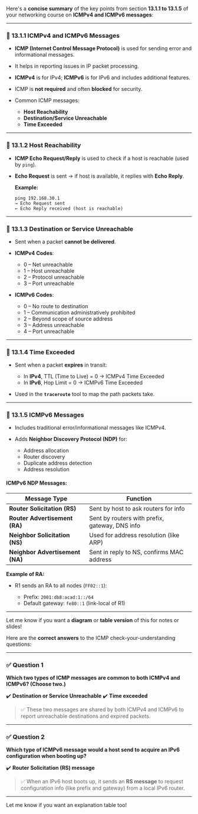 Here's a **concise summary** of the key points from section **13.1.1 to 13.1.5** of your networking course on **ICMPv4 and ICMPv6 messages**:

---

### 🔹 **13.1.1 ICMPv4 and ICMPv6 Messages**

* **ICMP (Internet Control Message Protocol)** is used for sending error and informational messages.
* It helps in reporting issues in IP packet processing.
* **ICMPv4** is for IPv4; **ICMPv6** is for IPv6 and includes additional features.
* ICMP is **not required** and often **blocked** for security.
* Common ICMP messages:

  * **Host Reachability**
  * **Destination/Service Unreachable**
  * **Time Exceeded**

---

### 🔹 **13.1.2 Host Reachability**

* **ICMP Echo Request/Reply** is used to check if a host is reachable (used by `ping`).
* **Echo Request** is sent → if host is available, it replies with **Echo Reply**.

  **Example:**

  ```
  ping 192.168.30.1
  → Echo Request sent
  ← Echo Reply received (host is reachable)
  ```

---

### 🔹 **13.1.3 Destination or Service Unreachable**

* Sent when a packet **cannot be delivered**.
* **ICMPv4 Codes**:

  * 0 – Net unreachable
  * 1 – Host unreachable
  * 2 – Protocol unreachable
  * 3 – Port unreachable
* **ICMPv6 Codes**:

  * 0 – No route to destination
  * 1 – Communication administratively prohibited
  * 2 – Beyond scope of source address
  * 3 – Address unreachable
  * 4 – Port unreachable

---

### 🔹 **13.1.4 Time Exceeded**

* Sent when a packet **expires** in transit:

  * In **IPv4**, TTL (Time to Live) = 0 → ICMPv4 Time Exceeded
  * In **IPv6**, Hop Limit = 0 → ICMPv6 Time Exceeded
* Used in the **`traceroute`** tool to map the path packets take.

---

### 🔹 **13.1.5 ICMPv6 Messages**

* Includes traditional error/informational messages like ICMPv4.
* Adds **Neighbor Discovery Protocol (NDP)** for:

  * Address allocation
  * Router discovery
  * Duplicate address detection
  * Address resolution

#### ICMPv6 NDP Messages:

| Message Type                    | Function                                       |
| ------------------------------- | ---------------------------------------------- |
| **Router Solicitation (RS)**    | Sent by host to ask routers for info           |
| **Router Advertisement (RA)**   | Sent by routers with prefix, gateway, DNS info |
| **Neighbor Solicitation (NS)**  | Used for address resolution (like ARP)         |
| **Neighbor Advertisement (NA)** | Sent in reply to NS, confirms MAC address      |

**Example of RA:**

* R1 sends an RA to all nodes (`FF02::1`):

  * Prefix: `2001:db8:acad:1::/64`
  * Default gateway: `fe80::1` (link-local of R1)

---

Let me know if you want a **diagram** or **table version** of this for notes or slides!


Here are the **correct answers** to the ICMP check-your-understanding questions:

---

### ✅ **Question 1**

**Which two types of ICMP messages are common to both ICMPv4 and ICMPv6? (Choose two.)**

✔️ **Destination or Service Unreachable**
✔️ **Time exceeded**

> ✅ These two messages are shared by both ICMPv4 and ICMPv6 to report unreachable destinations and expired packets.

---

### ✅ **Question 2**

**Which type of ICMPv6 message would a host send to acquire an IPv6 configuration when booting up?**

✔️ **Router Solicitation (RS) message**

> ✅ When an IPv6 host boots up, it sends an **RS message** to request configuration info (like prefix and gateway) from a local IPv6 router.

---

Let me know if you want an explanation table too!
